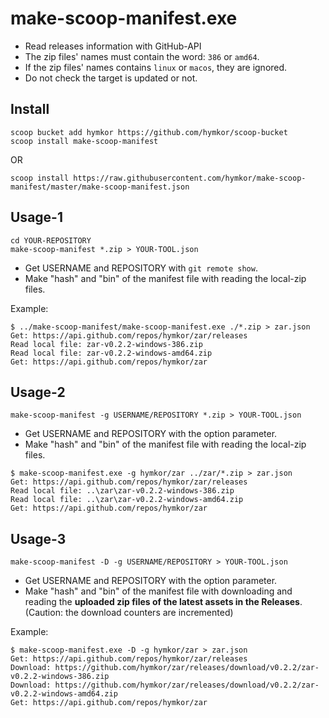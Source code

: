 make-scoop-manifest.exe
=======================

- Read releases information with GitHub-API
- The zip files' names must contain the word: `386` or `amd64`.
- If the zip files' names contains `linux` or `macos`, they are ignored.
- Do not check the target is updated or not.

Install
-------

```
scoop bucket add hymkor https://github.com/hymkor/scoop-bucket
scoop install make-scoop-manifest
```

OR

```
scoop install https://raw.githubusercontent.com/hymkor/make-scoop-manifest/master/make-scoop-manifest.json
```

Usage-1
-------

```
cd YOUR-REPOSITORY
make-scoop-manifest *.zip > YOUR-TOOL.json
```

- Get USERNAME and REPOSITORY with `git remote show`.
- Make "hash" and "bin" of the manifest file with reading the local-zip files.

Example:
```
$ ../make-scoop-manifest/make-scoop-manifest.exe ./*.zip > zar.json
Get: https://api.github.com/repos/hymkor/zar/releases
Read local file: zar-v0.2.2-windows-386.zip
Read local file: zar-v0.2.2-windows-amd64.zip
Get: https://api.github.com/repos/hymkor/zar
```

Usage-2
-------

```
make-scoop-manifest -g USERNAME/REPOSITORY *.zip > YOUR-TOOL.json
```

- Get USERNAME and REPOSITORY with the option parameter.
- Make "hash" and "bin" of the manifest file with reading the local-zip files.

```
$ make-scoop-manifest.exe -g hymkor/zar ../zar/*.zip > zar.json
Get: https://api.github.com/repos/hymkor/zar/releases
Read local file: ..\zar\zar-v0.2.2-windows-386.zip
Read local file: ..\zar\zar-v0.2.2-windows-amd64.zip
Get: https://api.github.com/repos/hymkor/zar
```

Usage-3
-------

```
make-scoop-manifest -D -g USERNAME/REPOSITORY > YOUR-TOOL.json
```

- Get USERNAME and REPOSITORY with the option parameter.
- Make "hash" and "bin" of the manifest file with downloading and reading the **uploaded zip files of the latest assets in the Releases**.  
  (Caution: the download counters are incremented)

Example:
```
$ make-scoop-manifest.exe -D -g hymkor/zar > zar.json
Get: https://api.github.com/repos/hymkor/zar/releases
Download: https://github.com/hymkor/zar/releases/download/v0.2.2/zar-v0.2.2-windows-386.zip
Download: https://github.com/hymkor/zar/releases/download/v0.2.2/zar-v0.2.2-windows-amd64.zip
Get: https://api.github.com/repos/hymkor/zar
```
